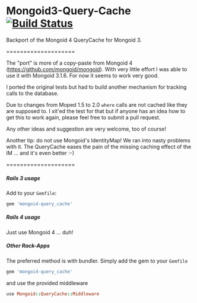 Mongoid3-Query-Cache [![Build Status](https://travis-ci.org/DerKobe/Mongoid3-Query-Cache.svg?branch=master)](https://travis-ci.org/DerKobe/Mongoid3-Query-Cache)
====================

Backport of the Mongoid 4 QueryCache for Mongoid 3.

====================

The "port" is more of a copy-paste from Mongoid 4 (https://github.com/mongoid/mongoid). With very little effort I was able to use it with Mongoid 3.1.6.
For now it seems to work very good. 

I ported the original tests but had to build another mechanism for tracking calls to the database.

Due to changes from Moped 1.5 to 2.0 ```where``` calls are not cached like they are supposed to. I xit'ed the test for that but if anyone has an idea how to get this to work again, please feel free to submit a pull request.

Any other ideas and suggestion are very welcome, too of course!

Another tip: do not use Mongoid's IdentityMap! We ran into nasty problems with it. The QueryCache eases the pain of the missing caching effect of the IM ... and it's even better :-)

====================

##### Rails 3 usage
Add to your ```Gemfile```:
```ruby
gem 'mongoid-query_cache'
```

##### Rails 4 usage
Just use Mongoid 4 ... duh!

##### Other Rack-Apps
The preferred method is with bundler. Simply add the gem to your ```Gemfile```
```ruby
gem 'mongoid-query_cache'
```
and use the provided middleware
```ruby
use Mongoid::QueryCache::Middleware
```
